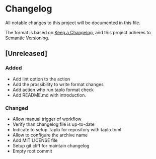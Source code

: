 # Changelog

All notable changes to this project will be documented in this file.

The format is based on [Keep a Changelog](https://keepachangelog.com/en/1.0.0/),
and this project adheres to [Semantic Versioning](https://semver.org/spec/v2.0.0.html).

## [Unreleased]

### Added

- Add lint option to the action
- Add the prossibility to write format changes
- Add action who run taplo format check
- Add README.md with introduction.

### Changed

- Allow manual trigger of workflow
- Verify than changelog file is up-to-date
- Indicate to setup Taplo for repository with taplo.toml
- Allow to configure the archive name
- Add MIT LICENSE file
- Setup git cliff for maintain changelog
- Empty root commit


